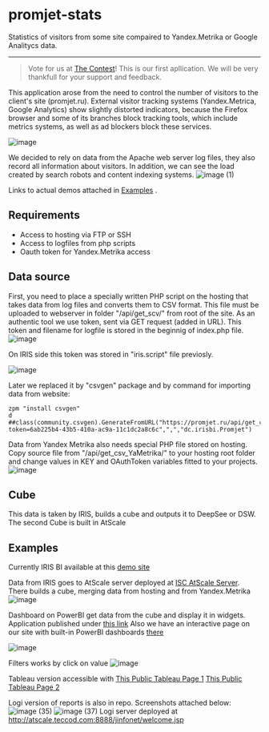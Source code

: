 # promjet-stats
Statistics of visitors from some site compaired to Yandex.Metrika or Google Analitycs data.
____

> Vote for us at [The Contest](https://openexchange.intersystems.com/contest/17)!
> This is our first apllication.
> We will be very thankfull for your support and feedback.

This application arose from the need to control the number of visitors to the client's site (promjet.ru).
External visitor tracking systems (Yandex.Metrica, Google Analytics) show slightly distorted indicators, because the Firefox browser and some of its branches block tracking tools, which include metrics systems, as well as ad blockers block these services.

![image](https://user-images.githubusercontent.com/41373877/132135881-17171c41-dd15-4f50-9b3b-286e45d735df.png)

We decided to rely on data from the Apache web server log files, they also record all information about visitors.
In addition, we can see the load created by search robots and content indexing systems.
![image (1)](https://user-images.githubusercontent.com/41373877/132135944-fa79a1fe-e206-4d62-aa7b-a79ffcbb60f9.png)

Links to actual demos attached in [Examples](https://github.com/jakcpto/promjet-stats/blob/main/README.md#examples) .

## Requirements
- Access to hosting via FTP or SSH
- Access to logfiles from php scripts
- Oauth token for Yandex.Metrika access

## Data source

First, you need to place a specially written PHP script on the hosting that takes data from log files and converts them to CSV format.
This file must be uploaded to webserver in folder "/api/get_scv/" from root of the site.
As an authentic tool we use token, sent via GET request (added in URL).
This token and filename for logfile is stored in the beginnig of index.php file.
![image](https://user-images.githubusercontent.com/41373877/132136017-961a5873-cd75-4582-a409-911a31aa6f6d.png)

On IRIS side this token was stored in "iris.script" file previosly.

![image](https://user-images.githubusercontent.com/41373877/132136082-10349bb3-a154-4f02-a4c5-047527928f69.png)

Later we replaced it by "csvgen" package and by command for importing data from website:
```
zpm "install csvgen"
d ##class(community.csvgen).GenerateFromURL("https://promjet.ru/api/get_csv/?token=6ab225b4-43b5-410a-ac9a-11c1dc2a8c6c",",","dc.irisbi.Promjet")
```

Data from Yandex Metrika also needs special PHP file stored on hosting.
Copy source file from "/api/get_csv_YaMetrika/" to your hosting root folder and change values in KEY and OAuthToken variables fitted to your projects.
![image](https://user-images.githubusercontent.com/41373877/132722950-14a60ecf-b3df-413b-aa02-6937e8fe4761.png)

## Cube
This data is taken by IRIS, builds a cube and outputs it to DeepSee or DSW.
The second Cube is built in AtScale

## Examples
Currently IRIS BI available at this [demo site](http://atscale.teccod.com:32792/dsw/index.html#/IRISAPP/Dashboard/)

Data from IRIS goes to AtScale server deployed at [ISC AtScale Server](http://isc.atscale.com:10500/org/default/project/0c0248ba-95ac-4ded-6126-d6c29259c65a).
There builds a cube, merging data from hosting and from Yandex.Metrika
![image](https://user-images.githubusercontent.com/41373877/132881969-5ce1da32-b434-4fd8-9939-b8d539d19172.png)

Dashboard on PowerBI get data from the cube and display it in widgets. 
Application published under [this link](https://app.powerbi.com/view?r=eyJrIjoiNzAxYTQ1NDAtNDY1ZC00ZTU2LWI3NDgtNjI5ZWZlMjc4NjU0IiwidCI6ImMwNDU1OGJhLWJiMzgtNDQzMC1iMDhkLThlMTYxMmQzY2NkOCIsImMiOjl9)
Also we have an interactive page on our site with built-in PowerBI dashboards [there](https://teccod.ru/atscale-powerbi)

![image](https://user-images.githubusercontent.com/41373877/132721077-9724703e-409e-4d70-8aa9-33dcdc1c468c.png)

Filters works by click on value
![image](https://user-images.githubusercontent.com/41373877/132721391-d1e94a64-f524-4ccc-8354-8a06773735b1.png)

Tableau version accessible with 
[This Public Tableau Page 1](https://public.tableau.com/app/profile/vladislav4262/viz/Book2_16312770743230/Overview)
[This Public Tableau Page 2](https://public.tableau.com/app/profile/vladislav4262/viz/Book2_16312770743230/YandexMetrika)

Logi version of reports is also in repo.
Screenshots attached below:
![image (35)](https://user-images.githubusercontent.com/41373877/133738437-0cc8e5dc-1ea6-4491-8dbd-b1c7e9cbee6c.png)
![image (37)](https://user-images.githubusercontent.com/41373877/133738475-bb4f8d1c-03ba-4811-9e27-6ed5ed881a75.png)
Logi server deployed at http://atscale.teccod.com:8888/jinfonet/welcome.jsp

